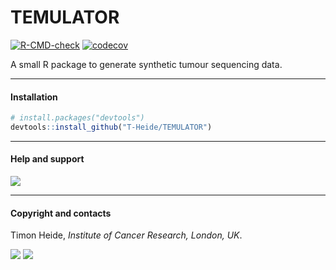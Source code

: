 # TEMULATOR
<!-- badges: start -->
[![R-CMD-check](https://github.com/T-Heide/TEMULATOR/workflows/R-CMD-check/badge.svg)](https://github.com/T-Heide/TEMULATOR/actions)
[![codecov](https://codecov.io/gh/T-Heide/TEMULATOR/branch/master/graph/badge.svg)](https://codecov.io/gh/T-Heide/TEMULATOR)
<!-- badges: end -->

A small R package to generate synthetic tumour sequencing data.

-----

#### Installation

``` r
# install.packages("devtools")
devtools::install_github("T-Heide/TEMULATOR")
```
-----

#### Help and support

[![](https://img.shields.io/badge/GitHub%20Pages-https://t--heide.github.io/TEMULATOR/-informational)](https://t-heide.github.io/TEMULATOR/)

-----

#### Copyright and contacts

Timon Heide, _Institute of Cancer Research, London, UK_.

[![](https://img.shields.io/badge/Email-timon.heide@icr.ac.uk-informational.svg?style=social)](mailto:timon.heide@icr.ac.uk)
[![](https://img.shields.io/badge/Github-T--Heide-informational.svg?style=social&logo=GitHub)](https://github.com/T-Heide)
